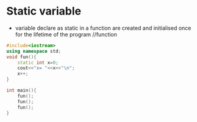 # Static variable 
* variable declare as static in a function are created and initialised once for the lifetime of the program //function
```cpp
#include<iostream>
using namespace std;
void fun(){
    static int x=0;
    cout<<"x= "<<x<<"\n";
    x++;
}

int main(){
    fun();
    fun();
    fun();
}